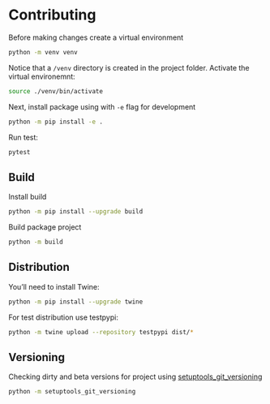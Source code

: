 # Contributing

Before making changes create a virtual environment

```bash
python -m venv venv
```

Notice that a `/venv` directory is created in the project folder. Activate the virtual environemnt:

```bash
source ./venv/bin/activate
```

Next, install package using with `-e` flag for development

```bash
python -m pip install -e .
```

Run test:

```bash
pytest
```

## Build

Install build

```bash
python -m pip install --upgrade build
```

Build package project

```bash
python -m build
```

## Distribution

You’ll need to install Twine:

```bash
python -m pip install --upgrade twine
```

For test distribution use testpypi:

```bash
python -m twine upload --repository testpypi dist/*
```

## Versioning

Checking dirty and beta versions for project using [setuptools_git_versioning]()

```bash
python -m setuptools_git_versioning
```
